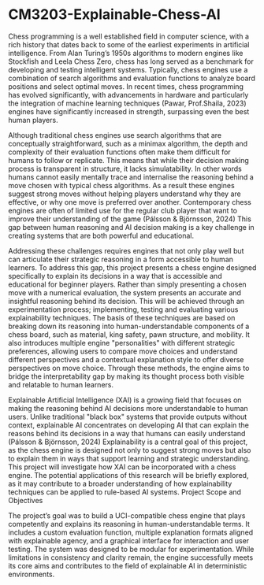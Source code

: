 # CM3203-Explainable-Chess-AI

Chess programming is a well established field in computer science, with a rich history that dates back to some of the earliest experiments in artificial intelligence. From Alan Turing’s 1950s algorithms to modern engines like Stockfish and Leela Chess Zero, chess has long served as a benchmark for developing and testing intelligent systems. Typically, chess engines use a combination of search algorithms and evaluation functions to analyze board positions and select optimal moves. In recent times, chess programming has evolved significantly, with advancements in hardware and particularly the integration of machine learning techniques (Pawar, Prof.Shaila, 2023) engines have significantly increased in strength, surpassing even the best human players.


Although traditional chess engines use search algorithms that are conceptually straightforward, such as a minimax algorithm, the depth and complexity of their evaluation functions often make them difficult for humans to follow or replicate. This means that while their decision making process is transparent in structure, it lacks simulatability. In other words humans cannot easily mentally trace and internalise the reasoning behind a move chosen with typical chess algorithms. As a result these engines suggest strong moves without helping players understand why they are effective, or why one move is preferred over another. Contemporary chess engines are often of limited use for the regular club player that want to improve their understanding of the game (Pálsson & Björnsson, 2024) This gap between human reasoning and AI decision making is a key challenge in creating systems that are both powerful and educational. 


Addressing these challenges requires engines that not only play well but can articulate their strategic reasoning in a form accessible to human learners. To address this gap, this project presents a chess engine designed specifically to explain its decisions in a way that is accessible and educational for beginner players. Rather than simply presenting a chosen move with a numerical evaluation, the system presents an accurate and insightful reasoning behind its decision. This will be achieved through an experimentation process; implementing, testing and evaluating various explainability techniques. The basis of these techniques are based on breaking down its reasoning into human-understandable components of a chess board, such as material, king safety, pawn structure, and mobility. It also introduces multiple engine "personalities" with different strategic preferences, allowing users to compare move choices and understand different perspectives and a contextual explanation style to offer diverse perspectives on move choice.  Through these methods, the engine aims to bridge the interpretability gap by making its thought process both visible and relatable to human learners.


Explainable Artificial Intelligence (XAI) is a growing field that focuses on making the reasoning behind AI decisions more understandable to human users. Unlike traditional "black box" systems that provide outputs without context, explainable AI concentrates on developing AI that can explain the reasons behind its decisions in a way that humans can easily understand (Pálsson & Björnsson, 2024) Explainability is a central goal of this project, as the chess engine is designed not only to suggest strong moves but also to explain them in ways that support learning and strategic understanding. This project will investigate how XAI can be incorporated with a chess engine. The potential applications of this research will be briefly explored, as it may contribute to a broader understanding of how explainability techniques can be applied to rule-based AI systems. 
Project Scope and Objectives


The project’s goal was to build a UCI-compatible chess engine that plays competently and explains its reasoning in human-understandable terms. It includes a custom evaluation function, multiple explanation formats aligned with explainable agency, and a graphical interface for interaction and user testing. The system was designed to be modular for experimentation. While limitations in consistency and clarity remain, the engine successfully meets its core aims and contributes to the field of explainable AI in deterministic environments.

